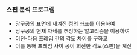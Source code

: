### 스핀 분석 프로그램
- 당구공의 표면에 새겨진 점의 좌표를 이용하여
- 당구공의 현재 자세를 추정하는 알고리즘을 이용하여
- 이전-다음 프레임 간의 각도 차이를 구하고
- 이를 통해 프레임 사이 공이 회전한 각도(스핀)을 계산

